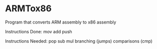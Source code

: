 # ARMTox86
Program that converts ARM assembly to x86 assembly

Instructions Done:
mov
add
push

Instructions Needed:
pop
sub
mul
branching (jumps)
comparisons (cmp)
